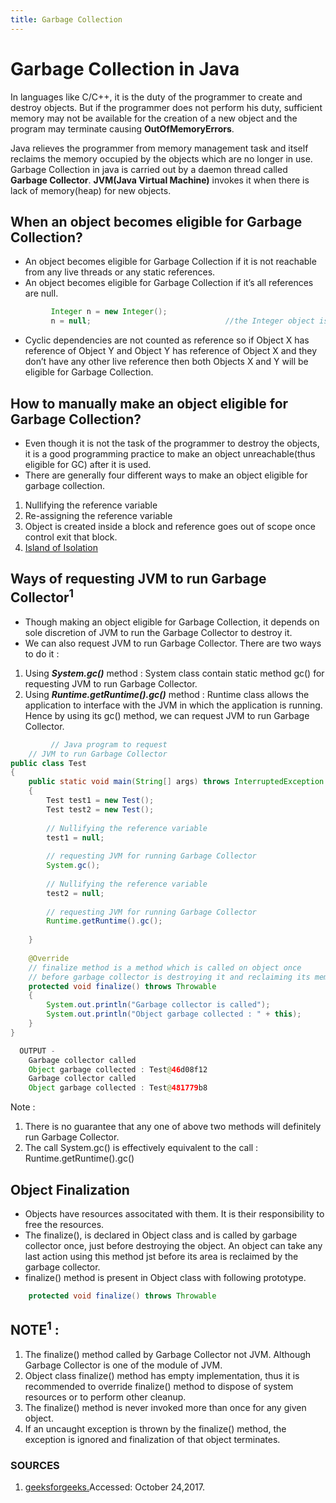 ```yaml
---
title: Garbage Collection
---
```

# Garbage Collection in Java
In languages like C/C++, it is the duty of the programmer to create and destroy objects. But if the programmer does not perform his duty, sufficient memory may not be available for the creation of a new object and the program may terminate causing **OutOfMemoryErrors**.

Java relieves the programmer from memory management task and itself reclaims the memory occupied by the objects which are no longer in use. Garbage Collection in java is carried out by a daemon thread called **Garbage Collector**. **JVM(Java Virtual Machine)** invokes it when there is lack of memory(heap) for new objects.

## When an object becomes eligible for Garbage Collection? 
* An object becomes eligible for Garbage Collection if it is not reachable from any live threads or any static references.
* An object becomes eligible for Garbage Collection if it’s all references are null.
```java
         Integer n = new Integer();
         n = null;			                    //the Integer object is no longer accessible
```
* Cyclic dependencies are not counted as reference so if Object X has reference of Object Y and Object Y has reference of Object X and they don’t have any other live reference then both Objects X and Y will be eligible for Garbage Collection.

## How to manually make an object eligible for Garbage Collection?
* Even though it is not the task of the programmer to destroy the objects, it is a good programming practice to make an object unreachable(thus eligible for GC) after it is used.
* There are generally four different ways to make an object eligible for garbage collection.
1. Nullifying the reference variable
2. Re-assigning the reference variable
3. Object is created inside a block and reference goes out of scope once control exit that block.
4. [Island of Isolation](http://www.geeksforgeeks.org/island-of-isolation-in-java/)

## Ways of requesting JVM to run Garbage Collector<sup>1</sup>
* Though making an object eligible for Garbage Collection, it depends on sole discretion of JVM to run the Garbage Collector to destroy it.
* We can also request JVM to run Garbage Collector. There are two ways to do it :
1. Using _**System.gc()**_ method : System class contain static method gc() for requesting JVM to run Garbage Collector.
2. Using _**Runtime.getRuntime().gc()**_ method : Runtime class allows the application to interface with the JVM in which the application is running. Hence by using its gc() method, we can request JVM to run Garbage Collector.
```java
         // Java program to request
	// JVM to run Garbage Collector
public class Test
{
    public static void main(String[] args) throws InterruptedException
    {
        Test test1 = new Test();
        Test test2 = new Test();
         
        // Nullifying the reference variable
        test1 = null;
         
        // requesting JVM for running Garbage Collector
        System.gc();
         
        // Nullifying the reference variable
        test2 = null;
         
        // requesting JVM for running Garbage Collector
        Runtime.getRuntime().gc();
     
    }
     
    @Override
    // finalize method is a method which is called on object once 
    // before garbage collector is destroying it and reclaiming its memory
    protected void finalize() throws Throwable
    {
        System.out.println("Garbage collector is called");
        System.out.println("Object garbage collected : " + this);
    }
}
```
```java
  OUTPUT - 
    Garbage collector called
    Object garbage collected : Test@46d08f12
    Garbage collector called
    Object garbage collected : Test@481779b8
```
Note :

1. There is no guarantee that any one of above two methods will definitely run Garbage Collector.
2. The call System.gc() is effectively equivalent to the call : Runtime.getRuntime().gc()

## Object Finalization
* Objects have resources associtated with them. It is their responsibility to free the resources. 
* The finalize(), is declared in Object class and is called by garbage collector once, just before destroying the object. An object can take any last action using this method jst before its area is reclaimed by the garbage collector.
* finalize() method is present in Object class with following prototype.
```java
    protected void finalize() throws Throwable
```
## NOTE<sup>1</sup> :
1. The finalize() method called by Garbage Collector not JVM. Although Garbage Collector is one of the module of JVM.
2. Object class finalize() method has empty implementation, thus it is recommended to override finalize() method to dispose of system resources or to perform other cleanup.
3. The finalize() method is never invoked more than once for any given object.
4. If an uncaught exception is thrown by the finalize() method, the exception is ignored and finalization of that object terminates.
### SOURCES 
1. [geeksforgeeks.](http://www.geeksforgeeks.org/garbage-collection-java/)Accessed: October 24,2017.


